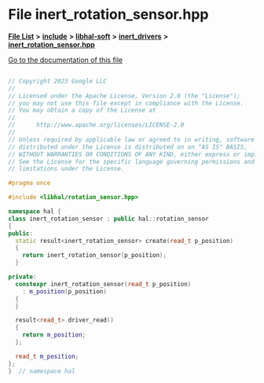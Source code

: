 

# File inert\_rotation\_sensor.hpp

[**File List**](files.md) **>** [**include**](dir_cba0faac6e93618a6e2539705915bd70.md) **>** [**libhal-soft**](dir_d4bad6877cf31bc2d39b696d7a305013.md) **>** [**inert\_drivers**](dir_140c0a66abe76384f84bfc7661372b14.md) **>** [**inert\_rotation\_sensor.hpp**](inert__rotation__sensor_8hpp.md)

[Go to the documentation of this file](inert__rotation__sensor_8hpp.md)

```C++

// Copyright 2023 Google LLC
//
// Licensed under the Apache License, Version 2.0 (the "License");
// you may not use this file except in compliance with the License.
// You may obtain a copy of the License at
//
//      http://www.apache.org/licenses/LICENSE-2.0
//
// Unless required by applicable law or agreed to in writing, software
// distributed under the License is distributed on an "AS IS" BASIS,
// WITHOUT WARRANTIES OR CONDITIONS OF ANY KIND, either express or implied.
// See the License for the specific language governing permissions and
// limitations under the License.

#pragma once

#include <libhal/rotation_sensor.hpp>

namespace hal {
class inert_rotation_sensor : public hal::rotation_sensor
{
public:
  static result<inert_rotation_sensor> create(read_t p_position)
  {
    return inert_rotation_sensor(p_position);
  }

private:
  constexpr inert_rotation_sensor(read_t p_position)
    : m_position(p_position)
  {
  }

  result<read_t> driver_read()
  {
    return m_position;
  };

  read_t m_position;
};
}  // namespace hal

```

